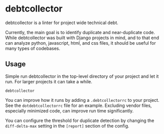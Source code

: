 # debtcollector

debtcollector is a linter for project wide technical debt.

Currently, the main goal is to identify duplicate and near-duplicate code.
While debtcollector was built with Django projects in mind, and to that end can
analyze python, javascript, html, and css files, it should be useful for
many types of codebases.

## Usage

Simple run debtcollector in the top-level directory of your project and let it
run. For larger projects it can take a while.

    debtcollector

You can improve how it runs by adding a `.debtcollectorrc` to your project. See
the `dotdebtcollectorrc` file for an example. Excluding vendor files, especially
minimized code, can improve run time significantly.

You can configure the threshold for duplicate detection by changing the
`diff-delta-max` setting in the `[report]` section of the config.
